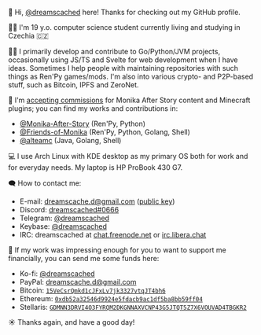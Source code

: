 👋 Hi, [@dreamscached](https://github.com/dreamscached) here! Thanks for checking out my GitHub profile.

🚶‍♂️ I'm 19 y.o. computer science student currently living and studying in Czechia 🇨🇿

👨‍💻 I primarily develop and contribute to Go/Python/JVM projects, occasionally
using JS/TS and Svelte for web development when I have ideas. Sometimes I
help people with maintaining repositories with such things as Ren'Py games/mods.
I'm also into various crypto- and P2P-based stuff, such as Bitcoin, IPFS and ZeroNet.

🎁 I'm [accepting commissions](https://ko-fi.com/dreamscached/commissions) for Monika After Story content and Minecraft plugins;
you can find my works and contributions in:
* [@Monika-After-Story](https://github.com/monika-after-story) (Ren'Py, Python)
* [@Friends-of-Monika](https://github.com/friends-of-monika) (Ren'Py, Python, Golang, Shell)
* [@alteamc](https://github.com/alteamc) (Java, Golang, Shell)

💻 I use Arch Linux with KDE desktop as my primary OS both for work and for
everyday needs. My laptop is HP ProBook 430 G7.

🗨️ How to contact me:
* E-mail: [dreamscache.d@gmail.com](mailto:dreamscache.d@gmail.com) ([public key](https://keybase.io/dreamscached/pgp_keys.asc?fingerprint=ae39038b1919251725528100d09ed7e7a8598cf9))
* Discord: <a href="https://discordapp.com/users/774497873894834189" title="This link is permanent and will always refer to my Discord profile, even in case I forgot to update my Discord tag on this page.">dreamscached#0666</a>
* Telegram: [@dreamscached](https://t.me/dreamscached)
* Keybase: [@dreamscached](https://keybase.io/dreamscached)
* IRC: dreamscached at [chat.freenode.net](https://webchat.freenode.net) or [irc.libera.chat](https://web.libera.chat)

🤑 If my work was impressing enough for you to want to support me financially,
you can send me some funds here:
* Ko-fi: [@dreamscached](https://ko-fi.com/dreamscached)
* PayPal: [dreamscache.d@gmail.com](https://paypal.me/dreamscached)
* Bitcoin: [`15VeCsrQmkd1cJFxLv7jk3327vtqJT4bh6`](https://www.blockchain.com/btc/address/15VeCsrQmkd1cJFxLv7jk3327vtqJT4bh6)
* Ethereum: [`0xdb52a32546d9924e5fdacb9ac1df5ba8bb59ff04`](https://etherscan.io/address/0xdb52a32546d9924e5fdacb9ac1df5ba8bb59ff04)
* Stellaris: [`GDMNN3DRVI4O3FYRQM2DKGNNAXVCNP43G5JTQT5Z7X6VOUVAD4TBGKR2`](https://stellarchain.io/address/GDMNN3DRVI4O3FYRQM2DKGNNAXVCNP43G5JTQT5Z7X6VOUVAD4TBGKR2)

☀️ Thanks again, and have a good day!
